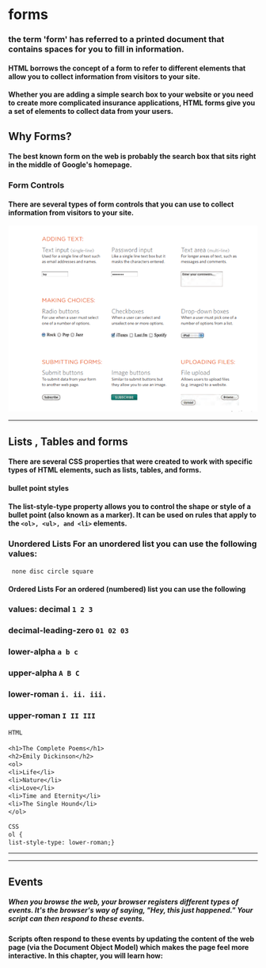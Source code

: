 # forms
###  the term 'form' has referred to a printed document that contains spaces for you to fill in information.
#### HTML borrows the concept of a form to refer to different elements that allow you to collect information from visitors to your site.
#### Whether you are adding a simple search box to your website or you need to create more complicated insurance applications, HTML forms give you a set of elements to collect data from your users. 

## Why Forms? 
#### The best known form on the web is probably the search box that sits right in the middle of Google's homepage.

### Form Controls
#### There are several types of form controls that you can use to collect information from visitors to your site.

![forms1](img/forms.png)

--------------------------------------------------------------------------------------



## Lists , Tables and forms 
#### There are several CSS properties that were created to work with specific types of HTML elements, such as lists, tables, and forms.

#### bullet point styles
#### The list-style-type property allows you to control the shape or style of a bullet point (also known as a marker). It can be used on rules that apply to the `<ol>, <ul>, and <li>` elements.

### Unordered Lists For an unordered list you can use the following values:
` none
 disc
 circle
 square`
#### Ordered Lists For an ordered (numbered) list you can use the following 
### values: decimal  `1 2 3`
### decimal-leading-zero `01 02 03`
### lower-alpha `a b c`
### upper-alpha `A B C`
### lower-roman `i. ii. iii.`
### upper-roman `I II III`

```
HTML

<h1>The Complete Poems</h1>
<h2>Emily Dickinson</h2>
<ol>
<li>Life</li>
<li>Nature</li>
<li>Love</li>
<li>Time and Eternity</li>
<li>The Single Hound</li>
</ol>
```

```
CSS
ol {
list-style-type: lower-roman;}
```

------------------------------------------------------------------------------
----------------------------------------------------------------------------

## Events
##### When you browse the web, your browser registers different types of events. It's the browser's way of saying, "Hey, this just happened." Your script can then respond to these events.


#### Scripts often respond to these events by updating the content of the web page (via the Document Object Model) which makes the page feel more interactive. In this chapter, you will learn how:

